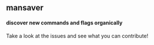 ## mansaver
#### discover new commands and flags organically

Take a look at the issues and see what you can contribute!
